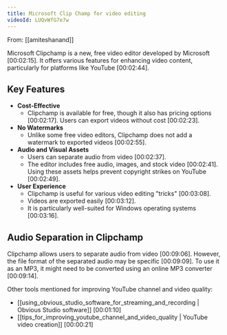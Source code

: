 ```yaml
---
title: Microsoft Clip Champ for video editing
videoId: LUQvWfG7e7w
---
```


From: [[amiteshanand]] <br/> 

Microsoft Clipchamp is a new, free video editor developed by Microsoft <a class="yt-timestamp" data-t="00:02:15">[00:02:15]</a>. It offers various features for enhancing video content, particularly for platforms like YouTube <a class="yt-timestamp" data-t="00:02:44">[00:02:44]</a>.

## Key Features

*   **Cost-Effective**
    *   Clipchamp is available for free, though it also has pricing options <a class="yt-timestamp" data-t="00:02:17">[00:02:17]</a>. Users can export videos without cost <a class="yt-timestamp" data-t="00:02:23">[00:02:23]</a>.
*   **No Watermarks**
    *   Unlike some free video editors, Clipchamp does not add a watermark to exported videos <a class="yt-timestamp" data-t="00:02:55">[00:02:55]</a>.
*   **Audio and Visual Assets**
    *   Users can separate audio from video <a class="yt-timestamp" data-t="00:02:37">[00:02:37]</a>.
    *   The editor includes free audio, images, and stock video <a class="yt-timestamp" data-t="00:02:41">[00:02:41]</a>. Using these assets helps prevent copyright strikes on YouTube <a class="yt-timestamp" data-t="00:02:49">[00:02:49]</a>.
*   **User Experience**
    *   Clipchamp is useful for various video editing "tricks" <a class="yt-timestamp" data-t="00:03:08">[00:03:08]</a>.
    *   Videos are exported easily <a class="yt-timestamp" data-t="00:03:12">[00:03:12]</a>.
    *   It is particularly well-suited for Windows operating systems <a class="yt-timestamp" data-t="00:03:16">[00:03:16]</a>.

## Audio Separation in Clipchamp

Clipchamp allows users to separate audio from video <a class="yt-timestamp" data-t="00:09:06">[00:09:06]</a>. However, the file format of the separated audio may be specific <a class="yt-timestamp" data-t="00:09:09">[00:09:09]</a>. To use it as an MP3, it might need to be converted using an online MP3 converter <a class="yt-timestamp" data-t="00:09:14">[00:09:14]</a>.

Other tools mentioned for improving YouTube channel and video quality:
*   [[using_obvious_studio_software_for_streaming_and_recording | Obvious Studio software]] <a class="yt-timestamp" data-t="00:01:10">[00:01:10]</a>
*   [[tips_for_improving_youtube_channel_and_video_quality | YouTube video creation]] <a class="yt-timestamp" data-t="00:00:21">[00:00:21]</a>
